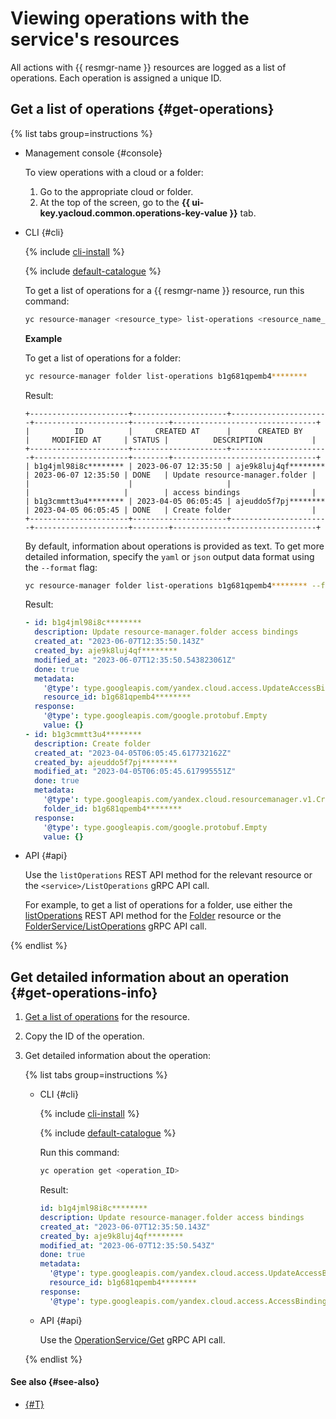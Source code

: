 # Viewing operations with the service's resources

All actions with {{ resmgr-name }} resources are logged as a list of operations. Each operation is assigned a unique ID.

## Get a list of operations {#get-operations}

{% list tabs group=instructions %}

- Management console {#console}

   To view operations with a cloud or a folder:

   1. Go to the appropriate cloud or folder.
   1. At the top of the screen, go to the **{{ ui-key.yacloud.common.operations-key-value }}** tab.

- CLI {#cli}

   {% include [cli-install](../../_includes/cli-install.md) %}

   {% include [default-catalogue](../../_includes/default-catalogue.md) %}

   To get a list of operations for a {{ resmgr-name }} resource, run this command:

   ```bash
   yc resource-manager <resource_type> list-operations <resource_name_or_ID>
   ```

   **Example**

   To get a list of operations for a folder:

   ```bash
   yc resource-manager folder list-operations b1g681qpemb4********
   ```

   Result:

   ```text
   +----------------------+---------------------+----------------------+---------------------+--------+--------------------------------+
   |          ID          |     CREATED AT      |      CREATED BY      |     MODIFIED AT     | STATUS |          DESCRIPTION           |
   +----------------------+---------------------+----------------------+---------------------+--------+--------------------------------+
   | b1g4jml98i8c******** | 2023-06-07 12:35:50 | aje9k8luj4qf******** | 2023-06-07 12:35:50 | DONE   | Update resource-manager.folder |
   |                      |                     |                      |                     |        | access bindings                |
   | b1g3cmmtt3u4******** | 2023-04-05 06:05:45 | ajeuddo5f7pj******** | 2023-04-05 06:05:45 | DONE   | Create folder                  |
   +----------------------+---------------------+----------------------+---------------------+--------+--------------------------------+
   ```

   By default, information about operations is provided as text. To get more detailed information, specify the `yaml` or `json` output data format using the `--format` flag:

   ```bash
   yc resource-manager folder list-operations b1g681qpemb4******** --format yaml
   ```

   Result:

   ```yaml
   - id: b1g4jml98i8c********
     description: Update resource-manager.folder access bindings
     created_at: "2023-06-07T12:35:50.143Z"
     created_by: aje9k8luj4qf********
     modified_at: "2023-06-07T12:35:50.543823061Z"
     done: true
     metadata:
       '@type': type.googleapis.com/yandex.cloud.access.UpdateAccessBindingsMetadata
       resource_id: b1g681qpemb4********
     response:
       '@type': type.googleapis.com/google.protobuf.Empty
       value: {}
   - id: b1g3cmmtt3u4********
     description: Create folder
     created_at: "2023-04-05T06:05:45.617732162Z"
     created_by: ajeuddo5f7pj********
     modified_at: "2023-04-05T06:05:45.617995551Z"
     done: true
     metadata:
       '@type': type.googleapis.com/yandex.cloud.resourcemanager.v1.CreateFolderMetadata
       folder_id: b1g681qpemb4********
     response:
       '@type': type.googleapis.com/google.protobuf.Empty
       value: {}
   ```

- API {#api}

   Use the `listOperations` REST API method for the relevant resource or the `<service>/ListOperations` gRPC API call.

   For example, to get a list of operations for a folder, use either the [listOperations](../api-ref/Folder/listOperations.md) REST API method for the [Folder](../api-ref/Folder/index.md) resource or the [FolderService/ListOperations](../api-ref/grpc/folder_service.md#ListOperations) gRPC API call.

{% endlist %}

## Get detailed information about an operation {#get-operations-info}

1. [Get a list of operations](#get-operations) for the resource.
1. Copy the ID of the operation.
1. Get detailed information about the operation:

   {% list tabs group=instructions %}

   - CLI {#cli}

      {% include [cli-install](../../_includes/cli-install.md) %}

      {% include [default-catalogue](../../_includes/default-catalogue.md) %}

      Run this command:

      ```bash
      yc operation get <operation_ID>
      ```

      Result:

      ```yaml
      id: b1g4jml98i8c********
      description: Update resource-manager.folder access bindings
      created_at: "2023-06-07T12:35:50.143Z"
      created_by: aje9k8luj4qf********
      modified_at: "2023-06-07T12:35:50.543Z"
      done: true
      metadata:
        '@type': type.googleapis.com/yandex.cloud.access.UpdateAccessBindingsMetadata
        resource_id: b1g681qpemb4********
      response:
        '@type': type.googleapis.com/yandex.cloud.access.AccessBindingsOperationResult
      ```

   - API {#api}

      Use the [OperationService/Get](../api-ref/grpc/operation_service.md#Get) gRPC API call.

   {% endlist %}

#### See also {#see-also}

* [{#T}](../../api-design-guide/concepts/about-async.md)
